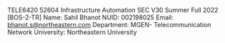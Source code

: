 TELE6420 52604 Infrastructure Automation SEC V30 Summer Full 2022 [BOS-2-TR]
Name: Sahil Bhanot
NUID: 002198025
Email: bhanot.s@northeastern.com
Department: MGEN- Telecommunication Network University: Northeastern University
